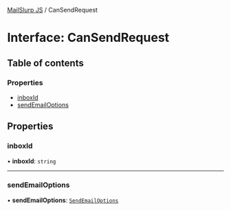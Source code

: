 [MailSlurp JS](../README.md) / CanSendRequest

# Interface: CanSendRequest

## Table of contents

### Properties

- [inboxId](CanSendRequest.md#inboxid)
- [sendEmailOptions](CanSendRequest.md#sendemailoptions)

## Properties

### inboxId

• **inboxId**: `string`

___

### sendEmailOptions

• **sendEmailOptions**: [`SendEmailOptions`](SendEmailOptions.md)
